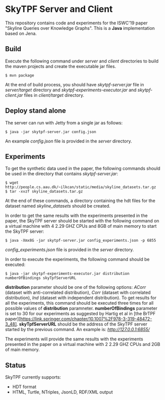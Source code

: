 # SkyTPF Server and Client

This repository contains code and experiments for the ISWC'19 paper "Skyline Queries over Knowledge Graphs". 
This is a **Java** implementation based on Jena. 

## Build
Execute the following command under *server* and *client* directories to build the maven projects and create the executable jar files.
```
$ mvn package
```
At the end of build process, you should have *skytpf-server.jar* file in *server/target* directory and *skytpf-experiments-executor.jar* and *skytpf-client.jar* files in *client/target* directory.

## Deploy stand alone
The server can run with Jetty from a single jar as follows:
```
$ java -jar skytpf-server.jar config.json
```
An example *config.json* file is provided in the *server* directory.

## Experiments
To get the synthetic data used in the paper, the following commands should be used in the directory that contains *skytpf-server.jar*:
```
$ wget http://people.cs.aau.dk/~ilkcan/static/media/skyline_datasets.tar.gz
$ tar -xvzf skyline_datasets.tar.gz 
```
At the end of these commands, a directory containing the hdt files for the dataset named *skyline_datasets* should be created.

In order to get the same results with the experiments presented in the paper, the SkyTPF server should be started with the following command on a virtual machine with 4 2.29 GHZ CPUs and 8GB of main memory to start the SkyTPF server:
```
$ java -Xmx8G -jar skytpf-server.jar config_experiments.json -p 6855
```
*config_experiments.json* file is provided in the *server* directory.

In order to execute the experiments, the following command should be executed:
```
$ java -jar skytpf-experiments-executor.jar distribution numberOfBindings skyTpfServerURL
``` 
**distribution** parameter should be one of the following options: *ACorr* (dataset with anti-correlated distribution), *Corr* (dataset with correlated distribution), *Ind* (dataset with independent distribution). To get results for all the experiments, this command should be executed three times for all possible values of **distribution** paramneter.
**numberOfBindings** parameter is set to 30 for our experiments as suggested by Hartig et al in [the BrTPF paper][https://link.springer.com/chapter/10.1007%2F978-3-319-48472-3_48].
**skyTpfServerURL** should be the address of the SkyTPF server started by the previous command. An example is: *http://127.0.0.1:6855/*

The experiments will provide the same results with the experiments presented in the paper on a virtual machine with 2 2.29 GHZ CPUs and 2GB of main memory.

## Status
SkyTPF currently supports:
- HDT format
- HTML, Turtle, NTriples, JsonLD, RDF/XML output
